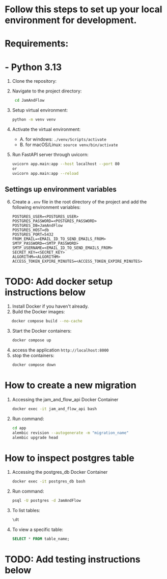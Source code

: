 # Follow this steps to set up your local environment for development.

# Requirements:
# - Python 3.13


1. Clone the repository:


2. Navigate to the project directory:
   ```bash
    cd JamAndFlow
    ```

3. Setup virtual environment:
   ```bash
   python -m venv venv
   ```

4. Activate the virtual environment:
   - A. for windows: `./venv/Scripts/activate`
   - B. for macOS/Linux: `source venv/bin/activate`

5. Run FastAPI server through uvicorn:
   ```bash
   uvicorn app.main:app --host localhost --port 80
   or
   uvicorn app.main:app --reload
   ```

## Settings up environment variables
6. Create a `.env` file in the root directory of the project and add the following environment variables:
   ```env
   POSTGRES_USER=<POSTGRES_USER>
   POSTGRES_PASSWORD=<POSTGRES_PASSWORD>
   POSTGRES_DB=JamAndFlow
   POSTGRES_HOST=db
   POSTGRES_PORT=5432
   FROM_EMAIL=<EMAIL_ID_TO_SEND_EMAILS_FROM>
   SMTP_PASSWORD=<SMTP_PASSWORD>
   SMTP_USERNAME=<EMAIL_ID_TO_SEND_EMAILS_FROM>
   SECRET_KEY=<SECRET_KEY>
   ALGORITHM=<ALGORITHM>
   ACCESS_TOKEN_EXPIRE_MINUTES=<ACCESS_TOKEN_EXPIRE_MINUTES>
   ```

# TODO: Add docker setup instructions below

1. Install Docker if you haven't already.
2. Build the Docker images:
```bash
   docker compose build --no-cache
```
3. Start the Docker containers:
   ```bash
   docker compose up
   ```
4. access the application `http://localhost:8000`
5. stop the containers:
   ```bash
   docker compose down
   ```

# How to create a new migration
1. Accessing the jam_and_flow_api Docker Container
   ```bash
   docker exec -it jam_and_flow_api bash
   ```
2. Run command:
   ```bash
   cd app
   alembic revision --autogenerate -m "migration_name"
   alembic upgrade head
   ```

# How to inspect postgres table
1. Accessing the postgres_db Docker Container
   ```bash
   docker exec -it postgres_db bash
   ```
2. Run command:
   ```bash
   psql -U postgres -d JamAndFlow
   ```
3. To list tables:
   ```sql
   \dt
   ```
4. To view a specific table:
   ```sql
   SELECT * FROM table_name;
   ```

# TODO: Add testing instructions below
